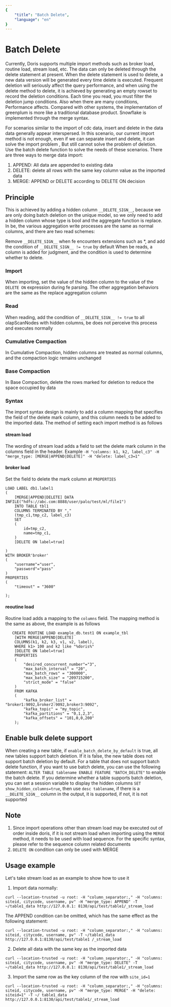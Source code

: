 ```yaml
---
{
    "title": "Batch Delete",
    "language": "en"
}
---
```


<!-- 
Licensed to the Apache Software Foundation (ASF) under one
or more contributor license agreements.  See the NOTICE file
distributed with this work for additional information
regarding copyright ownership.  The ASF licenses this file
to you under the Apache License, Version 2.0 (the
"License"); you may not use this file except in compliance
with the License.  You may obtain a copy of the License at

  http://www.apache.org/licenses/LICENSE-2.0

Unless required by applicable law or agreed to in writing,
software distributed under the License is distributed on an
"AS IS" BASIS, WITHOUT WARRANTIES OR CONDITIONS OF ANY
KIND, either express or implied.  See the License for the
specific language governing permissions and limitations
under the License.
-->

# Batch Delete
Currently, Doris supports multiple import methods such as broker load, routine load, stream load, etc. The data can only be deleted through the delete statement at present. When the delete statement is used to delete, a new data version will be generated every time delete is executed. Frequent deletion will seriously affect the query performance, and when using the delete method to delete, it is achieved by generating an empty rowset to record the deletion conditions. Each time you read, you must filter the deletion jump conditions. Also when there are many conditions, Performance affects. Compared with other systems, the implementation of greenplum is more like a traditional database product. Snowflake is implemented through the merge syntax.

For scenarios similar to the import of cdc data, insert and delete in the data data generally appear interspersed. In this scenario, our current import method is not enough, even if we can separate insert and delete, it can solve the import problem , But still cannot solve the problem of deletion. Use the batch delete function to solve the needs of these scenarios.
There are three ways to merge data import:
1. APPEND: All data are appended to existing data
2. DELETE: delete all rows with the same key column value as the imported data
3. MERGE: APPEND or DELETE according to DELETE ON decision

## Principle
This is achieved by adding a hidden column `__DELETE_SIGN__`, because we are only doing batch deletion on the unique model, so we only need to add a hidden column whose type is bool and the aggregate function is replace. In be, the various aggregation write processes are the same as normal columns, and there are two read schemes:

Remove `__DELETE_SIGN__` when fe encounters extensions such as *, and add the condition of `__DELETE_SIGN__ != true` by default
When be reads, a column is added for judgment, and the condition is used to determine whether to delete.

### Import

When importing, set the value of the hidden column to the value of the `DELETE ON` expression during fe parsing. The other aggregation behaviors are the same as the replace aggregation column

### Read

When reading, add the condition of `__DELETE_SIGN__ != true` to all olapScanNodes with hidden columns, be does not perceive this process and executes normally

### Cumulative Compaction

In Cumulative Compaction, hidden columns are treated as normal columns, and the compaction logic remains unchanged

### Base Compaction

In Base Compaction, delete the rows marked for deletion to reduce the space occupied by data

### Syntax
The import syntax design is mainly to add a column mapping that specifies the field of the delete mark column, and this column needs to be added to the imported data. The method of setting each import method is as follows

#### stream load

The wording of stream load adds a field to set the delete mark column in the columns field in the header. Example
`-H "columns: k1, k2, label_c3" -H "merge_type: [MERGE|APPEND|DELETE]" -H "delete: label_c3=1"`

#### broker load

Set the field to delete the mark column at `PROPERTIES`

```
LOAD LABEL db1.label1
(
    [MERGE|APPEND|DELETE] DATA INFILE("hdfs://abc.com:8888/user/palo/test/ml/file1")
    INTO TABLE tbl1
    COLUMNS TERMINATED BY ","
    (tmp_c1,tmp_c2, label_c3)
    SET
    (
        id=tmp_c2,
        name=tmp_c1,
    )
    [DELETE ON label=true]

)
WITH BROKER'broker'
(
    "username"="user",
    "password"="pass"
)
PROPERTIES
(
    "timeout" = "3600"
    
);

```

#### reoutine load

Routine load adds a mapping to the `columns` field. The mapping method is the same as above, the example is as follows

```
   CREATE ROUTINE LOAD example_db.test1 ON example_tbl
    [WITH MERGE|APPEND|DELETE]
    COLUMNS(k1, k2, k3, v1, v2, label),
    WHERE k1> 100 and k2 like "%doris%"
    [DELETE ON label=true]
    PROPERTIES
    (
        "desired_concurrent_number"="3",
        "max_batch_interval" = "20",
        "max_batch_rows" = "300000",
        "max_batch_size" = "209715200",
        "strict_mode" = "false"
    )
    FROM KAFKA
    (
        "kafka_broker_list" = "broker1:9092,broker2:9092,broker3:9092",
        "kafka_topic" = "my_topic",
        "kafka_partitions" = "0,1,2,3",
        "kafka_offsets" = "101,0,0,200"
    );
```

## Enable bulk delete support
When creating a new table, if `enable_batch_delete_by_default` is true, all new tables support batch deletion. If it is false, the new table does not support batch deletion by default.
For a table that does not support batch delete function, if you want to use batch delete, you can use the following statement:
`ALTER TABLE tablename ENABLE FEATURE "BATCH_DELETE"` to enable the batch delete.
If you determine whether a table supports batch deletion, you can set a session variable to display the hidden columns `SET show_hidden_columns=true`, then use `desc tablename`, if there is a `__DELETE_SIGN__` column in the output, it is supported, if not, it is not supported

## Note
1. Since import operations other than stream load may be executed out of order inside doris, if it is not stream load when importing using the `MERGE` method, it needs to be used with load sequence. For the specific syntax, please refer to the sequence column related documents
2. `DELETE ON` condition can only be used with MERGE

## Usage example
Let's take stream load as an example to show how to use it
1. Import data normally:
```
curl --location-trusted -u root: -H "column_separator:," -H "columns: siteid, citycode, username, pv" -H "merge_type: APPEND" -T ~/table1_data http://127.0.0.1: 8130/api/test/table1/_stream_load
```
The APPEND condition can be omitted, which has the same effect as the following statement:
```
curl --location-trusted -u root: -H "column_separator:," -H "columns: siteid, citycode, username, pv" -T ~/table1_data http://127.0.0.1:8130/api/test/table1 /_stream_load
```
2. Delete all data with the same key as the imported data
```
curl --location-trusted -u root: -H "column_separator:," -H "columns: siteid, citycode, username, pv" -H "merge_type: DELETE" -T ~/table1_data http://127.0.0.1: 8130/api/test/table1/_stream_load
```
3. Import the same row as the key column of the row with `site_id=1`
```
curl --location-trusted -u root: -H "column_separator:," -H "columns: siteid, citycode, username, pv" -H "merge_type: MERGE" -H "delete: siteid=1" -T ~/ table1_data http://127.0.0.1:8130/api/test/table1/_stream_load
```

